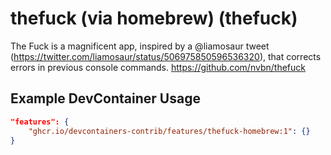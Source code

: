 
# thefuck (via homebrew) (thefuck)

The Fuck is a magnificent app, inspired by a @liamosaur tweet (https://twitter.com/liamosaur/status/506975850596536320), that corrects errors in previous console commands. https://github.com/nvbn/thefuck

## Example DevContainer Usage

```json
"features": {
    "ghcr.io/devcontainers-contrib/features/thefuck-homebrew:1": {}
}
```
